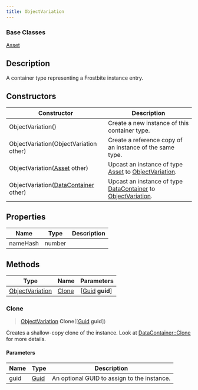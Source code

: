 ```yaml
---
title: ObjectVariation
---
```

### Base Classes

[Asset](Asset)

## Description

A container type representing a Frostbite instance entry.

## Constructors

| Constructor                                                                | Description                                                                                                           |
| -------------------------------------------------------------------------- | --------------------------------------------------------------------------------------------------------------------- |
| ObjectVariation()                                                          | Create a new instance of this container type.                                                                         |
| ObjectVariation(ObjectVariation other)                                     | Create a reference copy of an instance of the same type.                                                              |
| ObjectVariation([Asset](Asset) other)                                      | Upcast an instance of type [Asset](Asset) to [ObjectVariation](ObjectVariation).                                      |
| ObjectVariation([DataContainer](/vext/ref/shared/class/datacontainer) other) | Upcast an instance of type [DataContainer](/vext/ref/shared/class/datacontainer) to [ObjectVariation](ObjectVariation). |

## Properties

| Name     | Type   | Description |
| -------- | ------ | ----------- |
| nameHash | number |             |

## Methods

| Type                               | Name            | Parameters                                     |
| ---------------------------------- | --------------- | ---------------------------------------------- |
| [ObjectVariation](ObjectVariation) | [Clone](#clone) | \[[Guid](/vext/ref/shared/class/guid) **guid**\] |

### Clone

> [ObjectVariation](ObjectVariation) **Clone**(\[[Guid](/vext/ref/shared/class/guid) **guid**\])

Creates a shallow-copy clone of the instance. Look at [DataContainer::Clone](/vext/ref/shared/class/datacontainer#clone) for more details.

#### Parameters

| Name | Type         | Description                                 |
| ---- | ------------ | ------------------------------------------- |
| guid | [Guid](Guid) | An optional GUID to assign to the instance. |
